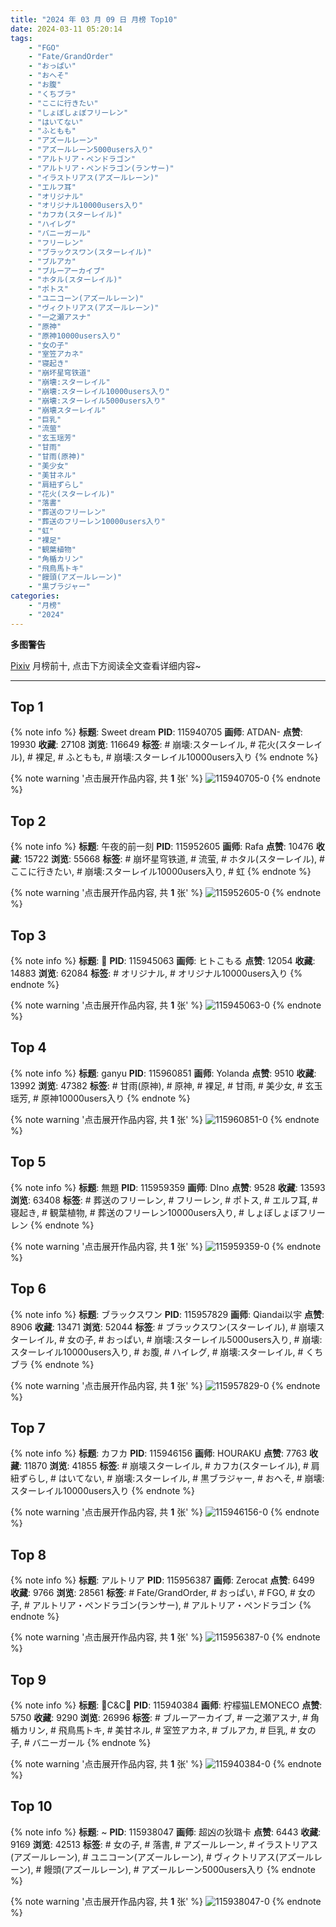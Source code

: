 ```yaml
---
title: "2024 年 03 月 09 日 月榜 Top10"
date: 2024-03-11 05:20:14
tags:
    - "FGO"
    - "Fate/GrandOrder"
    - "おっぱい"
    - "おへそ"
    - "お腹"
    - "くちブラ"
    - "ここに行きたい"
    - "しょぼしょぼフリーレン"
    - "はいてない"
    - "ふともも"
    - "アズールレーン"
    - "アズールレーン5000users入り"
    - "アルトリア・ペンドラゴン"
    - "アルトリア・ペンドラゴン(ランサー)"
    - "イラストリアス(アズールレーン)"
    - "エルフ耳"
    - "オリジナル"
    - "オリジナル10000users入り"
    - "カフカ(スターレイル)"
    - "ハイレグ"
    - "バニーガール"
    - "フリーレン"
    - "ブラックスワン(スターレイル)"
    - "ブルアカ"
    - "ブルーアーカイブ"
    - "ホタル(スターレイル)"
    - "ポトス"
    - "ユニコーン(アズールレーン)"
    - "ヴィクトリアス(アズールレーン)"
    - "一之瀬アスナ"
    - "原神"
    - "原神10000users入り"
    - "女の子"
    - "室笠アカネ"
    - "寝起き"
    - "崩坏星穹铁道"
    - "崩壊:スターレイル"
    - "崩壊:スターレイル10000users入り"
    - "崩壊:スターレイル5000users入り"
    - "崩壊スターレイル"
    - "巨乳"
    - "流萤"
    - "玄玉瑶芳"
    - "甘雨"
    - "甘雨(原神)"
    - "美少女"
    - "美甘ネル"
    - "肩紐ずらし"
    - "花火(スターレイル)"
    - "落書"
    - "葬送のフリーレン"
    - "葬送のフリーレン10000users入り"
    - "虹"
    - "裸足"
    - "観葉植物"
    - "角楯カリン"
    - "飛鳥馬トキ"
    - "饅頭(アズールレーン)"
    - "黒ブラジャー"
categories:
    - "月榜"
    - "2024"
---
```


<i class="fa fa-triangle-exclamation"></i>**多图警告**<i class="fa fa-triangle-exclamation"></i>

[Pixiv](https://www.pixiv.net/) 月榜前十, 点击下方阅读全文查看详细内容~

<!-- more -->

---

## Top 1

{% note info %}
**标题**: Sweet dream
**PID**: 115940705 **画师**: ATDAN-
**点赞**: 19930 **收藏**: 27108 **浏览**: 116649
**标签**: # 崩壊:スターレイル, # 花火(スターレイル), # 裸足, # ふともも, # 崩壊:スターレイル10000users入り
{% endnote %}

{% note warning '点击展开作品内容, 共 **1** 张' %}
![115940705-0](https://i.pixiv.re/img-original/img/2024/02/11/06/12/16/115940705_p0.png)
{% endnote %}

## Top 2

{% note info %}
**标题**: 午夜的前一刻
**PID**: 115952605 **画师**: Rafa
**点赞**: 10476 **收藏**: 15722 **浏览**: 55668
**标签**: # 崩坏星穹铁道, # 流萤, # ホタル(スターレイル), # ここに行きたい, # 崩壊:スターレイル10000users入り, # 虹
{% endnote %}

{% note warning '点击展开作品内容, 共 **1** 张' %}
![115952605-0](https://i.pixiv.re/img-original/img/2024/02/11/13/39/30/115952605_p0.jpg)
{% endnote %}

## Top 3

{% note info %}
**标题**: 🐚
**PID**: 115945063 **画师**: ヒトこもる
**点赞**: 12054 **收藏**: 14883 **浏览**: 62084
**标签**: # オリジナル, # オリジナル10000users入り
{% endnote %}

{% note warning '点击展开作品内容, 共 **1** 张' %}
![115945063-0](https://i.pixiv.re/img-original/img/2024/02/11/06/27/36/115945063_p0.png)
{% endnote %}

## Top 4

{% note info %}
**标题**: ganyu
**PID**: 115960851 **画师**: Yolanda
**点赞**: 9510 **收藏**: 13992 **浏览**: 47382
**标签**: # 甘雨(原神), # 原神, # 裸足, # 甘雨, # 美少女, # 玄玉瑶芳, # 原神10000users入り
{% endnote %}

{% note warning '点击展开作品内容, 共 **1** 张' %}
![115960851-0](https://i.pixiv.re/img-original/img/2024/02/11/19/24/31/115960851_p0.jpg)
{% endnote %}

## Top 5

{% note info %}
**标题**: 無題
**PID**: 115959359 **画师**: DIno
**点赞**: 9528 **收藏**: 13593 **浏览**: 63408
**标签**: # 葬送のフリーレン, # フリーレン, # ポトス, # エルフ耳, # 寝起き, # 観葉植物, # 葬送のフリーレン10000users入り, # しょぼしょぼフリーレン
{% endnote %}

{% note warning '点击展开作品内容, 共 **1** 张' %}
![115959359-0](https://i.pixiv.re/img-original/img/2024/02/11/18/30/46/115959359_p0.jpg)
{% endnote %}

## Top 6

{% note info %}
**标题**: ブラックスワン
**PID**: 115957829 **画师**: Qiandai以宇
**点赞**: 8906 **收藏**: 13471 **浏览**: 52044
**标签**: # ブラックスワン(スターレイル), # 崩壊スターレイル, # 女の子, # おっぱい, # 崩壊:スターレイル5000users入り, # 崩壊:スターレイル10000users入り, # お腹, # ハイレグ, # 崩壊:スターレイル, # くちブラ
{% endnote %}

{% note warning '点击展开作品内容, 共 **1** 张' %}
![115957829-0](https://i.pixiv.re/img-original/img/2024/02/11/17/34/37/115957829_p0.png)
{% endnote %}

## Top 7

{% note info %}
**标题**: カフカ
**PID**: 115946156 **画师**: HOURAKU
**点赞**: 7763 **收藏**: 11870 **浏览**: 41855
**标签**: # 崩壊スターレイル, # カフカ(スターレイル), # 肩紐ずらし, # はいてない, # 崩壊:スターレイル, # 黒ブラジャー, # おへそ, # 崩壊:スターレイル10000users入り
{% endnote %}

{% note warning '点击展开作品内容, 共 **1** 张' %}
![115946156-0](https://i.pixiv.re/img-original/img/2024/02/11/08/00/03/115946156_p0.jpg)
{% endnote %}

## Top 8

{% note info %}
**标题**: アルトリア
**PID**: 115956387 **画师**: Zerocat
**点赞**: 6499 **收藏**: 9766 **浏览**: 28561
**标签**: # Fate/GrandOrder, # おっぱい, # FGO, # 女の子, # アルトリア・ペンドラゴン(ランサー), # アルトリア・ペンドラゴン
{% endnote %}

{% note warning '点击展开作品内容, 共 **1** 张' %}
![115956387-0](https://i.pixiv.re/img-original/img/2024/02/11/16/33/20/115956387_p0.jpg)
{% endnote %}

## Top 9

{% note info %}
**标题**: 🐇C&C🐇
**PID**: 115940384 **画师**: 柠檬猫LEMONECO
**点赞**: 5750 **收藏**: 9290 **浏览**: 26996
**标签**: # ブルーアーカイブ, # 一之瀬アスナ, # 角楯カリン, # 飛鳥馬トキ, # 美甘ネル, # 室笠アカネ, # ブルアカ, # 巨乳, # 女の子, # バニーガール
{% endnote %}

{% note warning '点击展开作品内容, 共 **1** 张' %}
![115940384-0](https://i.pixiv.re/img-original/img/2024/02/11/01/03/53/115940384_p0.jpg)
{% endnote %}

## Top 10

{% note info %}
**标题**: ~
**PID**: 115938047 **画师**: 超凶の狄璐卡
**点赞**: 6443 **收藏**: 9169 **浏览**: 42513
**标签**: # 女の子, # 落書, # アズールレーン, # イラストリアス(アズールレーン), # ユニコーン(アズールレーン), # ヴィクトリアス(アズールレーン), # 饅頭(アズールレーン), # アズールレーン5000users入り
{% endnote %}

{% note warning '点击展开作品内容, 共 **1** 张' %}
![115938047-0](https://i.pixiv.re/img-original/img/2024/02/11/00/00/17/115938047_p0.jpg)
{% endnote %}
